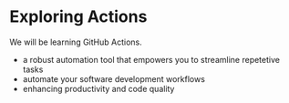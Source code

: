 # Exploring Actions
We will be learning GitHub Actions.
- a robust automation tool that empowers you to streamline repetetive tasks
- automate your software development workflows
- enhancing productivity and code quality
